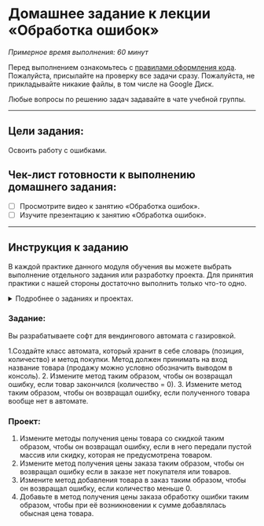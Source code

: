 # Домашнее задание к лекции «Обработка ошибок»

_Примерное время выполнения: 60 минут_

Перед выполнением ознакомьтесь с [правилами оформления кода](https://github.com/netology-code/bios-2-homeworks/blob/master/swift-code-syle-guide.md).
Пожалуйста, присылайте на проверку все задачи сразу.
Пожалуйста, не прикладывайте никакие файлы, в том числе на Google Диск.

Любые вопросы по решению задач задавайте в чате учебной группы.

_______
## Цели задания:

Освоить работу c ошибками.

## Чек-лист готовности к выполнению домашнего задания:

- [ ] Просмотрите видео к занятию «Обработка ошибок».
- [ ] Изучите презентацию к занятию «Обработка ошибок».

----------------------

## Инструкция к заданию
В каждой практике данного модуля обучения вы можете выбрать выполнение отдельного задания или разработку проекта.
Для принятия практики с нашей стороны достаточно выполнить только что-то одно.
<details>
    <summary>Подробнее о заданиях и проектах.</summary>
1. Проект - В рамках данного модуля мы предлагаем разработать проект. 
Каждая следующая практика в рамках проекта будет базироваться на выполненной практике к предыдущему занятию и закреплять новые знания.
По итогам вы получите полностью разработанный вами относительно крупный индивидуальный проект.

2. Задание - Это полностью отдельная практика для закрепления информации с занятия.
При выборе этого формата вы не потеряете никакой информации с курса.
Если у вас немного времени на обучение, мы рекомендуем выбрать данный тип практики.

Вы можете перейти на задания, если не справляетесь с отдельными темами по проекту, в любой момент.
Вы можете начать разработку проекта в любой момент, однако при этом вы должны будете выполнить и предыдущие практики по проекту.
</details>

### Задание:

Вы разрабатываете софт для вендингового автомата с газировкой.

1.Создайте класс автомата, который хранит в себе словарь (позиция, количество) и метод покупки.
Метод должен принимать на вход название товара (продажу можно условно обозначить выводом в консоль).
2. Измените метод таким образом, чтобы он возвращал ошибку, если товар закончился (количество = 0).
3. Измените метод таким образом, чтобы он возвращал ошибку, если полученного товара вообще нет в автомате.

### Проект:

1. Измените методы получения цены товара со скидкой таким образом, чтобы он возвращал ошибку, если в него передали пустой массив или скидку, которая не предусмотрена товаром.
2. Измените метод получения цены заказа таким образом, чтобы он возвращал ошибку если в заказе нет покупателя или товаров.
3. Измените метод добавления товара в заказ таким образом, чтобы он возвращал ошибку, если количество меньше 0.
4. Добавьте в метод получения цены заказа обработку ошибки таким образом, чтобы при её возникновении к сумме добавлялась обысная цена товара.